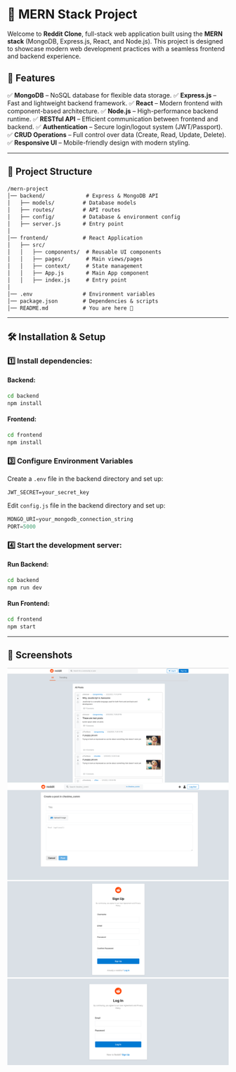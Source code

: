 # 🚀 MERN Stack Project

Welcome to **Reddit Clone**, full-stack web application built using the **MERN stack** (MongoDB, Express.js, React, and Node.js). This project is designed to showcase modern web development practices with a seamless frontend and backend experience.

## 🌟 Features

✅ **MongoDB** – NoSQL database for flexible data storage.
✅ **Express.js** – Fast and lightweight backend framework.
✅ **React** – Modern frontend with component-based architecture.
✅ **Node.js** – High-performance backend runtime.
✅ **RESTful API** – Efficient communication between frontend and backend.
✅ **Authentication** – Secure login/logout system (JWT/Passport).
✅ **CRUD Operations** – Full control over data (Create, Read, Update, Delete).
✅ **Responsive UI** – Mobile-friendly design with modern styling.

---

## 📂 Project Structure

```
/mern-project
│── backend/             # Express & MongoDB API
│   ├── models/         # Database models
│   ├── routes/         # API routes
│   ├── config/         # Database & environment config
│   ├── server.js       # Entry point
│
│── frontend/           # React Application
│   ├── src/
│   │   ├── components/  # Reusable UI components
│   │   ├── pages/       # Main views/pages
│   │   ├── context/     # State management
│   │   ├── App.js       # Main App component
│   │   ├── index.js     # Entry point
│
│── .env                # Environment variables
│── package.json        # Dependencies & scripts
│── README.md           # You are here 🚀
```

---

## 🛠️ Installation & Setup

### 1️⃣ Install dependencies:
#### Backend:
```bash
cd backend
npm install
```
#### Frontend:
```bash
cd frontend
npm install
```

### 3️⃣ Configure Environment Variables
Create a `.env` file in the backend directory and set up:
```env
JWT_SECRET=your_secret_key
```
Edit `config.js` file in the backend directory and set up:
```config.js
MONGO_URI=your_mongodb_connection_string
PORT=5000
```

### 4️⃣ Start the development server:
#### Run Backend:
```bash
cd backend
npm run dev
```
#### Run Frontend:
```bash
cd frontend
npm start
```

---

## 📸 Screenshots
![alt text](<Screenshot-1.png>)
![alt text](<Screenshot-2.png>)
![alt text](<Screenshot-3.png>)
![alt text](<Screenshot-4.png>)

